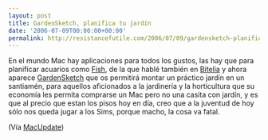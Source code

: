 ```yaml
---
layout: post
title: GardenSketch, planifica tu jardín
date: '2006-07-09T00:00:00+00:00'
permalink: http://resistancefutile.com/2006/07/09/gardensketch-planifica-tu-jardin/
---
```

<a href="http://www.gardensketch.com/"><img style="float:right; margin:0 0 10px 10px;cursor:pointer; cursor:hand;" src="http://photos1.blogger.com/blogger/6639/1972/320/GardenSketch%20Readme_html_4c961359.png" border="0" alt="" /></a>En el mundo Mac hay aplicaciones para todos los gustos, las hay que para planificar acuarios como <a href="http://bitelia.com/2006/04/24/fish/">Fish</a>, de la que hablé también en <a href="http://bitelia.com">Bitelia</a> y ahora aparece <a href="http://www.gardensketch.com/">GardenSketch</a> que os permitirá montar un práctico jardín en un santiamén, para aquellos aficionados a la jardinería y la horticultura que su economía les permita comprarse un Mac pero no una casita con jardín, y es que al precio que estan los pisos hoy en día, creo que a la juventud de hoy sólo nos queda jugar a los Sims, porque macho, la cosa va fatal.

(Vía <a href="http://www.macupdate.com/info.php/id/20861">MacUpdate</a>)
